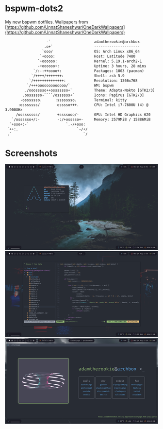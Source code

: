 # bspwm-dots2
My new bspwm dotfiles.
Wallpapers from [https://github.com/UnnatShaneshwar/OneDarkWallpapers](https://github.com/UnnatShaneshwar/OneDarkWallpapers)

```
                   -`                    adamtherookie@archbox 
                  .o+`                   --------------------- 
                 `ooo/                   OS: Arch Linux x86_64 
                `+oooo:                  Host: Latitude 7480 
               `+oooooo:                 Kernel: 5.19.1-arch2-1 
               -+oooooo+:                Uptime: 3 hours, 28 mins 
             `/:-:++oooo+:               Packages: 1003 (pacman) 
            `/++++/+++++++:              Shell: zsh 5.9 
           `/++++++++++++++:             Resolution: 1366x768 
          `/+++ooooooooooooo/`           WM: bspwm 
         ./ooosssso++osssssso+`          Theme: Adapta-Nokto [GTK2/3] 
        .oossssso-````/ossssss+`         Icons: Papirus [GTK2/3] 
       -osssssso.      :ssssssso.        Terminal: kitty 
      :osssssss/        osssso+++.       CPU: Intel i7-7600U (4) @ 3.900GHz 
     /ossssssss/        +ssssooo/-       GPU: Intel HD Graphics 620 
   `/ossssso+/:-        -:/+osssso+-     Memory: 2579MiB / 15886MiB 
  `+sso+:-`                 `.-/+oso:
 `++:.                           `-/+/                           
 .`                                 `/                           
 ```

# Screenshots
![./screenshot1.png](./screenshot1.png)
![./screenshot2.png](./screenshot2.png)
![./screenshot3.png](./screenshot3.png)

